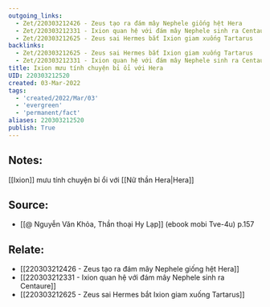 ```yaml
---
outgoing_links:
  - Zet/220303212426 - Zeus tạo ra đám mây Nephele giống hệt Hera
  - Zet/220303212331 - Ixion quan hệ với đám mây Nephele sinh ra Centaure
  - Zet/220303212625 - Zeus sai Hermes bắt Ixion giam xuống Tartarus
backlinks:
  - Zet/220303212625 - Zeus sai Hermes bắt Ixion giam xuống Tartarus
  - Zet/220303212331 - Ixion quan hệ với đám mây Nephele sinh ra Centaure
title: Ixion mưu tính chuyện bỉ ổi với Hera
UID: 220303212520
created: 03-Mar-2022
tags:
  - 'created/2022/Mar/03'
  - 'evergreen'
  - 'permanent/fact'
aliases: 220303212520
publish: True
---
```

## Notes:
[[Ixion]] mưu tính chuyện bỉ ổi với [[Nữ thần Hera|Hera]]

## Source:
- [[@ Nguyễn Văn Khỏa, Thần thoại Hy Lạp]] (ebook mobi Tve-4u) p.157

## Relate:
- [[220303212426 - Zeus tạo ra đám mây Nephele giống hệt Hera]]
- [[220303212331 - Ixion quan hệ với đám mây Nephele sinh ra Centaure]]
- [[220303212625 - Zeus sai Hermes bắt Ixion giam xuống Tartarus]]